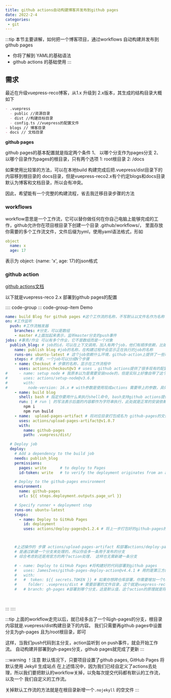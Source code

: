 ```yaml
---
title: github actions自动构建博客并发布到github pages
date: 2022-2-4
categories:
 - git
---
```


:::tip
本节主要讲解，如何把一个博客项目，通过workflows 自动构建并发布到github pages

- 你将了解到 YAML的基础语法
- github actions 的基础使用
:::

## 需求

最近在升级vuepress-reco博客，从1.x 升级到 2.x版本，其生成的结构目录大概如下

```md
- .vuepress
  - public //资源目录
  - dist //构建目标目录
  - config.ts //vuepress的配置文件
- blogs // 博客目录
- docs // 文档目录
```

**github pages**

github pages的基本配置就是指定两个条件
1、 以哪个分支作为pages分支
2、 以哪个目录作为pages的根目录，只有两个选项 1: root根目录 2: /docs

如果使用比较笨的方法，可以在本地build 构建完成后把.vuepress/dist目录下的内容移到根目录的 docs目录，但是vuepress-reco2.x有个约定blogs和docs目录默认为博客和文档目录，所以会有冲突。

因此，希望能有一个完整的构建流程，省去我迁移目录步骤的方法

### workflows

workflow意思是一个工作流，它可以替你做任何在你自己电脑上能够完成的工作，github允许你在项目根目录下创建一个目录 .github/workflows/， 里面存放你需要的多个工作流文件，文件后缀为yml，使用yaml语法格式，形如
```yml
object
  name: x
  age: 17
```

表示为 object: {name: 'x', age: 17}的json格式

### github action

[github actions文档](https://docs.github.com/zh/actions/quickstart)

以下就是vuepress-reco 2.x 部署到github pages的配置

:::: code-group
::: code-group-item Demo
```yaml
name: build Blog for github pages #这个工作流的名称，不写默认以文件名作为名称
on: #工作监听
  push: #工作流触发器
    branches: #分支，可以是数组
    - master #上面加起来表示，监听master分支的push事件
jobs: #事务/作业 可以有多个作业，它不是数组而是一个对象
  publish_blog: # job的id，可以在上下文调用，加入有两个job，他们有顺序依赖，比如job2依赖job1，则可以在job2中配置needs: [job1]
    name: publish blog #job的名称，在构建过程中会显示正在执行的job的名称
    runs-on: ubuntu-latest # 这个job依赖什么环境，github-action上提供了一些环境，包括windows，因为windows最终有一个rsync的错误，在github actions的issue总建议使用其他系统，所以此处用了ubuntu最新版本
    steps: # 步骤，一个job可以分成N个步骤
    - name: Checkout # 步骤的名称，显示在工作流程中
      uses: actions/checkout@v3 # uses ，github actions提供了很多现有的配置，我们可以直接使用这些配置，这里的作用是切出分支，防止后续的操作
#     - name: setup node # 我原本以为是需要安装node的，但是实际上好像自带了这个，所以就注释了，如果发现有报错提示没有安装node则可以使用这个步骤
#       uses: actions/setup-node@v3.6.0
#       with:
#         node-version: 16.x # with参数是使用现成actions 需要带上的参数，具体在对应action中有文档说明
    - name: build blog
      shell: bash # 指定你要用什么来执行shell命令, bash支持github actions提供的各种平台
      run: | # run | 的写法表示后面的内容都作为字符串执行，此处就是正常的安装依赖和构建
        npm i
        npm run build
    - name:  upload-pages-artifact # 将对应目录打包成名为 github-pages的文件
      uses: actions/upload-pages-artifact@v1.0.7
      with:
        name: github-pages
        path: .vuepress/dist/

  # Deploy job
  deploy:
    # Add a dependency to the build job
    needs: publish_blog
    permissions:
      pages: write      # to deploy to Pages
      id-token: write   # to verify the deployment originates from an appropriate source

    # Deploy to the github-pages environment
    environment:
      name: github-pages
      url: ${{ steps.deployment.outputs.page_url }}

    # Specify runner + deployment step
    runs-on: ubuntu-latest
    steps:
      - name: Deploy to GitHub Pages
        id: deployment
        uses: actions/deploy-pages@v1.2.4 # 将上一步打包好的github-pages的文件，上传到githubpages



    #上述操作的 步骤 actions/upload-pages-artifact 和部署actions/deploy-pages@v1.2.4 可以使用以下第三方action一步完成，但是这个action
    # 是通过新建一个分支来处理的，所以你会多一条用于发布的分支
    # 综合考虑到还是用官方的两个action处理， 这样也无需新建一条分支

    # - name: Deploy to GitHub Pages #将构建好的代码部署到github pages
    #   uses: JamesIves/github-pages-deploy-action@v4.4.1 # 用的是第三方的action 而不是actions组织提供的。因为这个参数比较简单
    #   with:
    #   #  token: ${{ secrets.TOKEN }} # 如果你想跨仓库部署，你需要增加一个token已获得权限，此处为同一仓库，不需要
    #     folder: .vuepress/dist # 需要部署的文件目录，这个就是vuepress-reco的构建目录
    #   # branch: gh-pages #部署到哪个分支，这是默认值，这个action的原理就是将.vuepress/dist目录的内容，拷贝到创建的gh-pages分支的根目录，所以到时候会多出一个remote 分支，里面的代码就是 vuepress/dist目录下的内容
      
      
```
:::
::::

:::tip
上面的workflow走完以后，就已经多出了一个叫gh-pages的分支，根目录内容就是.vuepress/dist构建目录下的内容。
我们只需要再github pages中设置分支为gh-pages 且为/root根目录，即可

这样，当我们push代码到主分支，action监听到 on push事件，就会开始工作流。
自动构建并部署到gh-pages分支，github pages就完成了更新
:::

:::warning ！注意
默认情况下，只要项目设置了github pages, GitHub Pages 将默认使用 Jekyll 生成站点
在上述情况中，因为我们已经自定义了actions去处理，所以我们要把默认的workflow关掉，以免每次提交代码都有默认的工作流，以及一个
我们自定义的工作流。

关掉默认工作流的方法就是在根目录新增一个`.nojekyll` 的空文件
:::